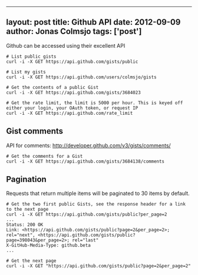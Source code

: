 
---
layout: post
title: Github API
date: 2012-09-09
author: Jonas Colmsjo
tags: ['post']
---

Github can be accessed using their excellent API





```
# List public gists
curl -i -X GET https://api.github.com/gists/public

# List my gists
curl -i -X GET https://api.github.com/users/colmsjo/gists

# Get the contents of a public Gist
curl -i -X GET https://api.github.com/gists/3684023

# Get the rate limit, the limit is 5000 per hour. This is keyed off either your login, your OAuth token, or request IP
curl -i -X GET https://api.github.com/rate_limit

```

## Gist comments

API for comments: http://developer.github.com/v3/gists/comments/

```
# Get the comments for a Gist
curl -i -X GET https://api.github.com/gists/3684138/comments
```

## Pagination

Requests that return multiple items will be paginated to 30 items by default.


```
# Get the two first public Gists, see the response header for a link to the next page
curl -i -X GET https://api.github.com/gists/public?per_page=2
...
Status: 200 OK
Link: <https://api.github.com/gists/public?page=2&per_page=2>; rel="next", <https://api.github.com/gists/public?page=398043&per_page=2>; rel="last"
X-GitHub-Media-Type: github.beta
...
```

```
# Get the next page
curl -i -X GET "https://api.github.com/gists/public?page=2&per_page=2"
```

